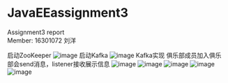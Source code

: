 # JavaEEassignment3
Assignment3 report  
Member: 16301072 刘洋  

启动ZooKeeper
![image](https://github.com/hesaidyou/JavaEEassignment3/raw/master/QQ图片20190519095151.png) 
启动Kafka
![image](https://github.com/hesaidyou/JavaEEassignment3/raw/master/QQ图片20190519095151.png) 
Kafka实现
俱乐部成员加入俱乐部会send消息，listener接收展示信息
![image](https://github.com/hesaidyou/JavaEEassignment3/raw/master/QQ图片20190519095151.png) 
![image](https://github.com/hesaidyou/JavaEEassignment3/raw/master/QQ图片20190519095151.png) 
![image](https://github.com/hesaidyou/JavaEEassignment3/raw/master/QQ图片20190519095151.png) 
![image](https://github.com/hesaidyou/JavaEEassignment3/raw/master/QQ图片20190519095151.png) 
![image](https://github.com/hesaidyou/JavaEEassignment3/raw/master/QQ图片20190519095151.png) 

